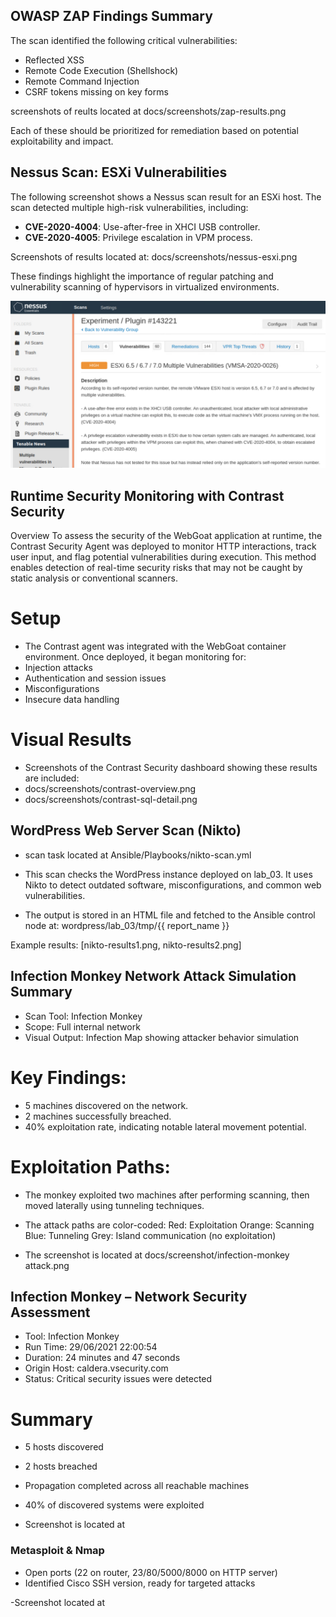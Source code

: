 ## OWASP ZAP Findings Summary

The scan identified the following critical vulnerabilities:

- Reflected XSS
- Remote Code Execution (Shellshock)
- Remote Command Injection
- CSRF tokens missing on key forms

screenshots of reults located at docs/screenshots/zap-results.png

Each of these should be prioritized for remediation based on potential exploitability and impact.

## Nessus Scan: ESXi Vulnerabilities

The following screenshot shows a Nessus scan result for an ESXi host. The scan detected multiple high-risk vulnerabilities, including:

- **CVE-2020-4004**: Use-after-free in XHCI USB controller.
- **CVE-2020-4005**: Privilege escalation in VPM process.

Screenshots of results located at: docs/screenshots/nessus-esxi.png

These findings highlight the importance of regular patching and vulnerability scanning of hypervisors in virtualized environments.

![Nessus ESXi Vulnerabilities](./screenshots/nessus-esxi-vuln.png)

## Runtime Security Monitoring with Contrast Security
Overview
To assess the security of the WebGoat application at runtime, 
the Contrast Security Agent was deployed to monitor HTTP interactions, 
track user input, and flag potential vulnerabilities during execution. 
This method enables detection of real-time security risks that may not be caught by static analysis or conventional scanners.

# Setup
- The Contrast agent was integrated with the WebGoat container environment. Once deployed, it began monitoring for:
- Injection attacks
- Authentication and session issues
- Misconfigurations
- Insecure data handling

# Visual Results
- Screenshots of the Contrast Security dashboard showing these results are included:
- docs/screenshots/contrast-overview.png
- docs/screenshots/contrast-sql-detail.png

## WordPress Web Server Scan (Nikto)
- scan task located at Ansible/Playbooks/nikto-scan.yml
- This scan checks the WordPress instance deployed on lab_03. It uses Nikto to detect outdated software, misconfigurations, and common web vulnerabilities.

- The output is stored in an HTML file and fetched to the Ansible control node at:
  wordpress/lab_03/tmp/{{ report_name }}

Example results: [nikto-results1.png, nikto-results2.png]

## Infection Monkey Network Attack Simulation Summary
- Scan Tool: Infection Monkey
- Scope: Full internal network
- Visual Output: Infection Map showing attacker behavior simulation

# Key Findings:
- 5 machines discovered on the network.
- 2 machines successfully breached.
- 40% exploitation rate, indicating notable lateral movement potential.

# Exploitation Paths:
- The monkey exploited two machines after performing scanning, then moved laterally using tunneling techniques.
- The attack paths are color-coded:
  Red: Exploitation
  Orange: Scanning
  Blue: Tunneling
  Grey: Island communication (no exploitation)

- The screenshot is located at docs/screenshot/infection-monkey attack.png

## Infection Monkey – Network Security Assessment

- Tool: Infection Monkey
- Run Time: 29/06/2021 22:00:54
- Duration: 24 minutes and 47 seconds
- Origin Host: caldera.vsecurity.com
- Status: Critical security issues were detected

# Summary
- 5 hosts discovered
- 2 hosts breached
- Propagation completed across all reachable machines
- 40% of discovered systems were exploited

- Screenshot is located at 

### Metasploit & Nmap
- Open ports (22 on router, 23/80/5000/8000 on HTTP server)
- Identified Cisco SSH version, ready for targeted attacks

-Screenshot located at 